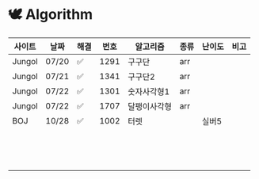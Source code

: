 # 🕊 Algorithm

| 사이트 | 날짜  | 해결 | 번호 | 알고리즘     | 종류 | 난이도 | 비고 |
| ------ | ----- | ---- | ---- | ------------ | ---- | ------ | ---- |
| Jungol | 07/20 | ✅    | 1291 | 구구단       | arr  |        |      |
| Jungol | 07/21 | ✅    | 1341 | 구구단2      | arr  |        |      |
| Jungol | 07/22 | ✅    | 1301 | 숫자사각형1  | arr  |        |      |
| Jungol | 07/22 | ✅    | 1707 | 달팽이사각형 | arr  |        |      |
| BOJ    | 10/28 | ✅    | 1002 | 터렛         |      | 실버5  |      |
|        |       |      |      |              |      |        |      |
|        |       |      |      |              |      |        |      |
|        |       |      |      |              |      |        |      |
|        |       |      |      |              |      |        |      |
|        |       |      |      |              |      |        |      |
|        |       |      |      |              |      |        |      |
|        |       |      |      |              |      |        |      |
|        |       |      |      |              |      |        |      |
|        |       |      |      |              |      |        |      |
|        |       |      |      |              |      |        |      |
|        |       |      |      |              |      |        |      |
|        |       |      |      |              |      |        |      |
|        |       |      |      |              |      |        |      |
|        |       |      |      |              |      |        |      |

